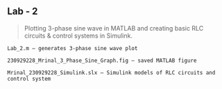 ## Lab - 2

> Plotting 3-phase sine wave in MATLAB and creating basic RLC circuits & control systems in Simulink.

```
Lab_2.m – generates 3-phase sine wave plot

230929228_Mrinal_3_Phase_Sine_Graph.fig – saved MATLAB figure

Mrinal_230929228_Simulink.slx – Simulink models of RLC circuits and control system
```